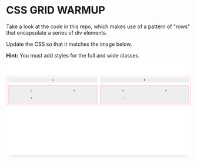 # CSS GRID WARMUP

Take a look at the code in this repo, which makes use of a pattern of "rows" that encapsulate a series of div elements.

Update the CSS so that it matches the image below.

**Hint:** You must add styles for the full and wide classes.

![complex layout](assets/complex-layout-start.png)
